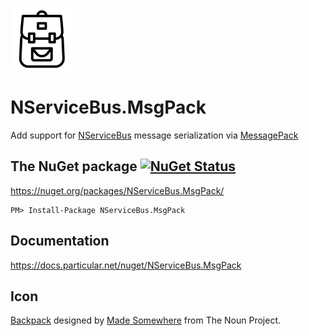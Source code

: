 ![Icon](https://raw.githubusercontent.com/NServiceBusExtensions/NServiceBus.MessagePack/master/icon.png)

NServiceBus.MsgPack
===========================

Add support for [NServiceBus](https://docs.particular.net/nservicebus/) message serialization via [MessagePack](https://github.com/msgpack/msgpack-cli)


## The NuGet package [![NuGet Status](http://img.shields.io/nuget/v/NServiceBus.MsgPack.svg?style=flat)](https://www.nuget.org/packages/NServiceBus.MsgPack/)

https://nuget.org/packages/NServiceBus.MsgPack/

    PM> Install-Package NServiceBus.MsgPack


## Documentation

https://docs.particular.net/nuget/NServiceBus.MsgPack


## Icon

<a href="http://thenounproject.com/term/backpack/763062/" target="_blank">Backpack</a> designed by <a href="http://thenounproject.com/made.somewhere/" target="_blank">Made Somewhere</a> from The Noun Project.